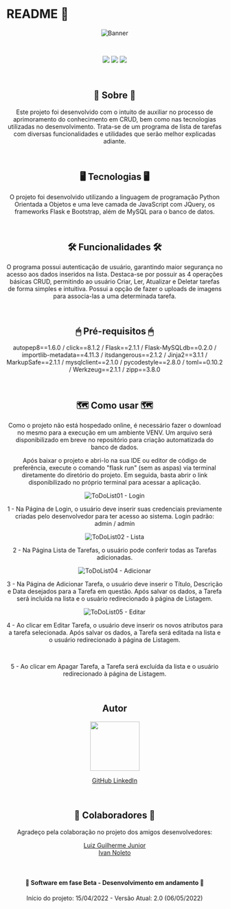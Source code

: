 # README 📖

<div align="center">

![Banner](https://user-images.githubusercontent.com/101483219/167234540-9539ee85-3be0-4539-b11b-4c92460a8cc1.png)

<br>

<p align="center">
<img src="https://img.shields.io/badge/Status-Vers%C3%A3o%20Beta%20--%20Em%20Desenvolvimento-green"> <img src="https://img.shields.io/badge/Data%20de%20In%C3%ADcio%20do%20Projeto-15%2F04%2F2022-green"> <img src="https://img.shields.io/badge/Data%20da%20%C3%BAltima%20atualiza%C3%A7%C3%A3o-06%2F05%2F2022-green">
</p>

<br>

<hp align="center">
    <h2 align="center">📗 Sobre 📗</h2>
        <p>Este projeto foi desenvolvido com o intuito de auxiliar no processo de aprimoramento do conhecimento em CRUD, bem como nas tecnologias utilizadas no desenvolvimento. Trata-se de um programa de lista de tarefas com diversas funcionalidades e utilidades que serão melhor explicadas adiante.</p>
    <br>
    <h2>🖥 Tecnologias 🖥</h2>
        <p>O projeto foi desenvolvido utilizando a linguagem de programação Python Orientada a Objetos e uma leve camada de JavaScript com JQuery, os frameworks Flask e Bootstrap, além de MySQL para o banco de datos.</p>
    <br>
    <h2>🛠 Funcionalidades 🛠</h2>
        <p>O programa possui autenticação de usuário, garantindo maior segurança no acesso aos dados inseridos na lista. Destaca-se por possuir as 4 operações básicas CRUD, permitindo ao usuário Criar, Ler, Atualizar e Deletar tarefas de forma simples e intuitiva. Possui a opção de fazer o uploads de imagens para associa-las a uma determinada tarefa.</p>
    <br>
    <h2>🖱 Pré-requisitos 🖱</h2>
        <p>autopep8==1.6.0 / click==8.1.2 / Flask==2.1.1 / Flask-MySQLdb==0.2.0 / importlib-metadata==4.11.3 / itsdangerous==2.1.2 / Jinja2==3.1.1 / MarkupSafe==2.1.1 / mysqlclient==2.1.0 / pycodestyle==2.8.0 / toml==0.10.2 / Werkzeug==2.1.1 / zipp==3.8.0</p>
    <br>
    <h2>🗺 Como usar 🗺</h2>
    <p>Como o projeto não está hospedado online, é necessário fazer o download no mesmo para a execução em um ambiente VENV. Um arquivo será disponibilizado em breve no repositório para criação automatizada do banco de dados.</p>
    <p>Após baixar o projeto e abri-lo na sua IDE ou editor de código de preferência, execute o comando "flask run" (sem as aspas) via terminal diretamente do diretório do projeto. Em seguida, basta abrir o link disponibilizado no próprio terminal para acessar a aplicação.</p>


![ToDoList01 - Login](https://user-images.githubusercontent.com/101483219/163696462-9b58a861-b489-4ac4-a9f3-6eb02e2aa882.png)
    <p>1 - Na Página de Login, o usuário deve inserir suas credenciais previamente criadas pelo desenvolvedor para ter acesso ao sistema. Login padrão: admin / admin</p>

![ToDoList02 - Lista](https://user-images.githubusercontent.com/101483219/167235284-5e090c31-ffa0-4068-9958-c43bcbfd4290.png)
    <p>2 - Na Página Lista de Tarefas, o usuário pode conferir todas as Tarefas adicionadas.</p>

![ToDoList04 - Adicionar](https://user-images.githubusercontent.com/101483219/167235290-3bde0107-cba9-4fc7-870c-cecfc7e8298f.png)
    <p>3 - Na Página de Adicionar Tarefa, o usuário deve inserir o Título, Descrição e Data desejados para a Tarefa em questão. Após salvar os dados, a Tarefa será incluída na lista e o usuário redirecionado à página de Listagem.</p>

![ToDoList05 - Editar](https://user-images.githubusercontent.com/101483219/167235299-70fe94da-fbb2-4f23-900b-ffefd5533317.png)
    <p>4 - Ao clicar em Editar Tarefa, o usuário deve inserir os novos atributos para a tarefa selecionada. Após salvar os dados, a Tarefa será editada na lista e o usuário redirecionado à página de Listagem.</p>

<br>

<p>5 - Ao clicar em Apagar Tarefa, a Tarefa será excluída da lista e o usuário redirecionado à página de Listagem.</p>

<br>

<h2 align="center">Autor</h2>

[<img src="https://avatars.githubusercontent.com/u/101483219?v=4" width=115><br><sub></sub>](https://github.com/luizrodgs)
<p><a href="https://github.com/luizrodgs">GitHub </a> <a href="https://www.linkedin.com/in/luizrodgs"> LinkedIn</a></p>

<br>

<h2>
    <h2 align="center">🤝 Colaboradores 🤝</h2>
    <div>
    <p align="center">Agradeço pela colaboração no projeto dos amigos desenvolvedores:</p>
    <a href="https://www.linkedin.com/in/moura-dev/">Luiz Guilherme Junior</a>
    <br>
    <a href="https://www.linkedin.com/in/ivan-noleto-0aa2a0205/">Ivan Noleto</a>
    </h2>
    </div>
<br>
<br>

<h4 align="center">
    🚧 Software em fase Beta - Desenvolvimento em andamento 🚧
</h4>
<p align="center">Início do projeto: 15/04/2022 - Versão Atual: 2.0 (06/05/2022)</p>
<br>

</div>

